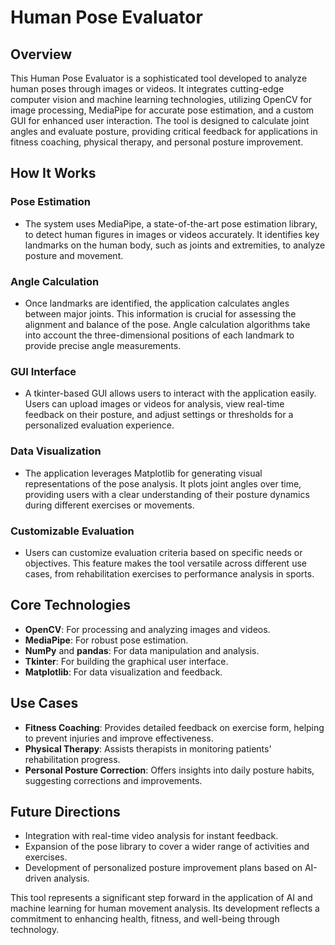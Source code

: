 # Human Pose Evaluator

## Overview

This Human Pose Evaluator is a sophisticated tool developed to analyze human poses through images or videos. It integrates cutting-edge computer vision and machine learning technologies, utilizing OpenCV for image processing, MediaPipe for accurate pose estimation, and a custom GUI for enhanced user interaction. The tool is designed to calculate joint angles and evaluate posture, providing critical feedback for applications in fitness coaching, physical therapy, and personal posture improvement.

## How It Works

### Pose Estimation
- The system uses MediaPipe, a state-of-the-art pose estimation library, to detect human figures in images or videos accurately. It identifies key landmarks on the human body, such as joints and extremities, to analyze posture and movement.

### Angle Calculation
- Once landmarks are identified, the application calculates angles between major joints. This information is crucial for assessing the alignment and balance of the pose. Angle calculation algorithms take into account the three-dimensional positions of each landmark to provide precise angle measurements.

### GUI Interface
- A tkinter-based GUI allows users to interact with the application easily. Users can upload images or videos for analysis, view real-time feedback on their posture, and adjust settings or thresholds for a personalized evaluation experience.

### Data Visualization
- The application leverages Matplotlib for generating visual representations of the pose analysis. It plots joint angles over time, providing users with a clear understanding of their posture dynamics during different exercises or movements.

### Customizable Evaluation
- Users can customize evaluation criteria based on specific needs or objectives. This feature makes the tool versatile across different use cases, from rehabilitation exercises to performance analysis in sports.

## Core Technologies

- **OpenCV**: For processing and analyzing images and videos.
- **MediaPipe**: For robust pose estimation.
- **NumPy** and **pandas**: For data manipulation and analysis.
- **Tkinter**: For building the graphical user interface.
- **Matplotlib**: For data visualization and feedback.

## Use Cases

- **Fitness Coaching**: Provides detailed feedback on exercise form, helping to prevent injuries and improve effectiveness.
- **Physical Therapy**: Assists therapists in monitoring patients' rehabilitation progress.
- **Personal Posture Correction**: Offers insights into daily posture habits, suggesting corrections and improvements.

## Future Directions

- Integration with real-time video analysis for instant feedback.
- Expansion of the pose library to cover a wider range of activities and exercises.
- Development of personalized posture improvement plans based on AI-driven analysis.

This tool represents a significant step forward in the application of AI and machine learning for human movement analysis. Its development reflects a commitment to enhancing health, fitness, and well-being through technology.
